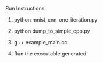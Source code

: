 Run Instructions

1. python mnist_cnn_one_iteration.py

2. python dump_to_simple_cpp.py

3. g++ example_main.cc

4. Run the executable generated
